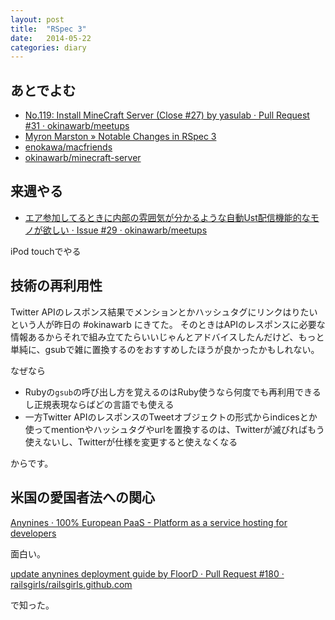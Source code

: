 ```yaml
---
layout: post
title:  "RSpec 3"
date:   2014-05-22
categories: diary
---
```


## あとでよむ
- [No.119: Install MineCraft Server (Close #27) by yasulab · Pull Request #31 · okinawarb/meetups](https://github.com/okinawarb/meetups/pull/31)
- [Myron Marston » Notable Changes in RSpec 3](http://myronmars.to/n/dev-blog/2014/05/notable-changes-in-rspec-3)
- [enokawa/macfriends](https://github.com/enokawa/macfriends)
- [okinawarb/minecraft-server](https://github.com/okinawarb/minecraft-server)

## 来週やる
- [エア参加してるときに内部の雰囲気が分かるような自動Ust配信機能的なモノが欲しい · Issue #29 · okinawarb/meetups](https://github.com/okinawarb/meetups/issues/29)

iPod touchでやる

## 技術の再利用性
Twitter APIのレスポンス結果でメンションとかハッシュタグにリンクはりたいという人が昨日の #okinawarb にきてた。
そのときはAPIのレスポンスに必要な情報あるからそれで組み立てたらいいじゃんとアドバイスしたんだけど、もっと単純に、gsubで雑に置換するのをおすすめしたほうが良かったかもしれない。

なぜなら

- Rubyの`gsub`の呼び出し方を覚えるのはRuby使うなら何度でも再利用できるし正規表現ならばどの言語でも使える
- 一方Twitter APIのレスポンスのTweetオブジェクトの形式からindicesとか使ってmentionやハッシュタグやurlを置換するのは、Twitterが滅びればもう使えないし、Twitterが仕様を変更すると使えなくなる

からです。


## 米国の愛国者法への関心
[Anynines · 100% European PaaS - Platform as a service hosting for developers](http://www.anynines.com/)

面白い。

[update anynines deployment guide by FloorD · Pull Request #180 · railsgirls/railsgirls.github.com](https://github.com/railsgirls/railsgirls.github.com/pull/180)

で知った。

